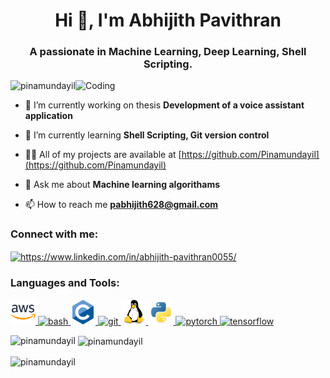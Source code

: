 <h1 align="center">Hi 👋, I'm Abhijith Pavithran</h1>
<h3 align="center">A passionate in Machine Learning, Deep Learning, Shell Scripting.</h3>
<img align="right" alt="Coding" width="400" src="https://miro.medium.com/v2/resize:fit:1400/1*TlbU0F-waQf7_zOfhUNldQ.gif">

<p align="left"> <img src="https://komarev.com/ghpvc/?username=pinamundayil&label=Profile%20views&color=0e75b6&style=flat" alt="pinamundayil" /> </p>

- 🔭 I’m currently working on thesis **Development of a voice assistant application**

- 🌱 I’m currently learning **Shell Scripting, Git version control**

- 👨‍💻 All of my projects are available at [https://github.com/Pinamundayil](https://github.com/Pinamundayil)

- 💬 Ask me about **Machine learning algorithams**

- 📫 How to reach me **pabhijith628@gmail.com**

<h3 align="left">Connect with me:</h3>
<p align="left">
<a href="https://linkedin.com/in/https://www.linkedin.com/in/abhijith-pavithran0055/" target="blank"><img align="center" src="https://raw.githubusercontent.com/rahuldkjain/github-profile-readme-generator/master/src/images/icons/Social/linked-in-alt.svg" alt="https://www.linkedin.com/in/abhijith-pavithran0055/" height="30" width="40" /></a>
</p>

<h3 align="left">Languages and Tools:</h3>
<p align="left"> <a href="https://aws.amazon.com" target="_blank" rel="noreferrer"> <img src="https://raw.githubusercontent.com/devicons/devicon/master/icons/amazonwebservices/amazonwebservices-original-wordmark.svg" alt="aws" width="40" height="40"/> </a> <a href="https://www.gnu.org/software/bash/" target="_blank" rel="noreferrer"> <img src="https://www.vectorlogo.zone/logos/gnu_bash/gnu_bash-icon.svg" alt="bash" width="40" height="40"/> </a> <a href="https://www.cprogramming.com/" target="_blank" rel="noreferrer"> <img src="https://raw.githubusercontent.com/devicons/devicon/master/icons/c/c-original.svg" alt="c" width="40" height="40"/> </a> <a href="https://git-scm.com/" target="_blank" rel="noreferrer"> <img src="https://www.vectorlogo.zone/logos/git-scm/git-scm-icon.svg" alt="git" width="40" height="40"/> </a> <a href="https://www.linux.org/" target="_blank" rel="noreferrer"> <img src="https://raw.githubusercontent.com/devicons/devicon/master/icons/linux/linux-original.svg" alt="linux" width="40" height="40"/> </a> <a href="https://www.python.org" target="_blank" rel="noreferrer"> <img src="https://raw.githubusercontent.com/devicons/devicon/master/icons/python/python-original.svg" alt="python" width="40" height="40"/> </a> <a href="https://pytorch.org/" target="_blank" rel="noreferrer"> <img src="https://www.vectorlogo.zone/logos/pytorch/pytorch-icon.svg" alt="pytorch" width="40" height="40"/> </a> <a href="https://www.tensorflow.org" target="_blank" rel="noreferrer"> <img src="https://www.vectorlogo.zone/logos/tensorflow/tensorflow-icon.svg" alt="tensorflow" width="40" height="40"/> </a> </p>

<p><img align="left" src="https://github-readme-stats.vercel.app/api/top-langs?username=pinamundayil&show_icons=true&locale=en&layout=compact" alt="pinamundayil" /></p>

<p>&nbsp;<img align="center" src="https://github-readme-stats.vercel.app/api?username=pinamundayil&show_icons=true&locale=en" alt="pinamundayil" /></p>

<p><img align="center" src="https://github-readme-streak-stats.herokuapp.com/?user=pinamundayil&" alt="pinamundayil" /></p>
